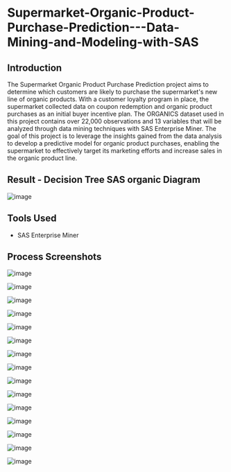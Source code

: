 # Supermarket-Organic-Product-Purchase-Prediction---Data-Mining-and-Modeling-with-SAS

## Introduction 
The Supermarket Organic Product Purchase Prediction project aims to determine which customers are likely to purchase the supermarket's new line of organic products. With a customer loyalty program in place, the supermarket collected data on coupon redemption and organic product purchases as an initial buyer incentive plan. The ORGANICS dataset used in this project contains over 22,000 observations and 13 variables that will be analyzed through data mining techniques with SAS Enterprise Miner. The goal of this project is to leverage the insights gained from the data analysis to develop a predictive model for organic product purchases, enabling the supermarket to effectively target its marketing efforts and increase sales in the organic product line.


## Result - Decision Tree SAS organic Diagram

![image](https://user-images.githubusercontent.com/69835617/215869424-77258b7f-a586-4485-8ab4-16121fa4aff9.png)

## Tools Used 
- SAS Enterprise Miner

## Process Screenshots

![image](https://user-images.githubusercontent.com/69835617/215869131-58157ef5-3d5f-42be-a7b7-bd9f4fcd9c52.png)

![image](https://user-images.githubusercontent.com/69835617/215869144-3648a895-75f9-4fe8-a408-43c4aad70c7e.png)

![image](https://user-images.githubusercontent.com/69835617/215869169-2ca9997e-4288-411f-8907-451ccc351666.png)

![image](https://user-images.githubusercontent.com/69835617/215869186-5d5984b9-3c06-4d56-a672-f72c1f9da421.png)

![image](https://user-images.githubusercontent.com/69835617/215869200-b2a682cf-611f-4063-8344-6fc865f5dc15.png)

![image](https://user-images.githubusercontent.com/69835617/215869213-9f298bef-b473-4342-9f8e-13f1b3d5557e.png)

![image](https://user-images.githubusercontent.com/69835617/215869220-0675b93f-9381-48b5-b0bc-fbb14026c563.png)

![image](https://user-images.githubusercontent.com/69835617/215869235-3bf02bba-a7b5-4224-a91c-eac267697a0d.png)

![image](https://user-images.githubusercontent.com/69835617/215869250-e60f3962-29ad-404a-847c-8c58f379d03c.png)

![image](https://user-images.githubusercontent.com/69835617/215869267-a6e40f1f-312a-431f-b905-c66a45af47cb.png)

![image](https://user-images.githubusercontent.com/69835617/215869277-a29a3f15-3d69-480a-971c-b9eff61c94d2.png)

![image](https://user-images.githubusercontent.com/69835617/215869287-c947dc66-cd57-41d2-b047-288edfafbb9b.png)

![image](https://user-images.githubusercontent.com/69835617/215869309-69d2abdd-d8ed-4ab6-953d-6012b71c231b.png)

![image](https://user-images.githubusercontent.com/69835617/215869323-8d63561f-36bc-434e-9fa3-021da4cdb264.png)

![image](https://user-images.githubusercontent.com/69835617/215869354-93290c94-671d-403f-81db-9318327f7707.png)




